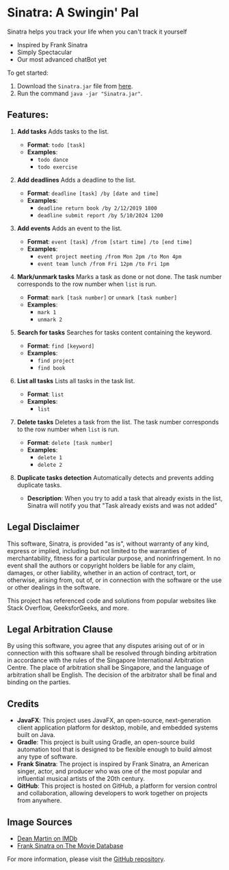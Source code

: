 # **Sinatra: A Swingin' Pal**

Sinatra helps you track your life when you can't track it yourself

- Inspired by Frank Sinatra
- Simply Spectacular
- Our most advanced chatBot yet

To get started:

1. Download the `Sinatra.jar` file from [here](https://github.com/travisim/ip/releases).
2. Run the command `java -jar "Sinatra.jar"`.

## Features:

1. **Add tasks**
   Adds tasks to the list.
    - **Format**: `todo [task]`
    - **Examples**:
        - `todo dance`
        - `todo exercise`

2. **Add deadlines**
   Adds a deadline to the list.
    - **Format**: `deadline [task] /by [date and time]`
    - **Examples**:
        - `deadline return book /by 2/12/2019 1800`
        - `deadline submit report /by 5/10/2024 1200`

3. **Add events**
   Adds an event to the list.
    - **Format**: `event [task] /from [start time] /to [end time]`
    - **Examples**:
        - `event project meeting /from Mon 2pm /to Mon 4pm`
        - `event team lunch /from Fri 12pm /to Fri 1pm`

4. **Mark/unmark tasks**
   Marks a task as done or not done.
   The task number corresponds to the row number when `list` is run.
    - **Format**: `mark [task number]` or `unmark [task number]`
    - **Examples**:
        - `mark 1`
        - `unmark 2`

6. **Search for tasks**
   Searches for tasks content containing the keyword.
    - **Format**: `find [keyword]`
    - **Examples**:
        - `find project`
        - `find book`

7. **List all tasks**
   Lists all tasks in the task list.
    - **Format**: `list`
    - **Examples**:
        - `list`

8. **Delete tasks**
   Deletes a task from the list.
   The task number corresponds to the row number when `list` is run.
    - **Format**: `delete [task number]`
    - **Examples**:
        - `delete 1`
        - `delete 2`

9. **Duplicate tasks detection**
   Automatically detects and prevents adding duplicate tasks.
    - **Description**: When you try to add a task that already exists in the list, Sinatra will notify you that "Task
      already exists and was not added"
      
## Legal Disclaimer

This software, Sinatra, is provided "as is", without warranty of any kind, express or implied, including but not limited
to the warranties of merchantability, fitness for a particular purpose, and noninfringement. In no event shall the
authors or copyright holders be liable for any claim, damages, or other liability, whether in an action of contract,
tort, or otherwise, arising from, out of, or in connection with the software or the use or other dealings in the
software.

This project has referenced code and solutions from popular websites like Stack Overflow, GeeksforGeeks, and more.

## Legal Arbitration Clause

By using this software, you agree that any disputes arising out of or in connection with this software shall be resolved through binding arbitration in accordance with the rules of the Singapore International Arbitration Centre. The place of arbitration shall be Singapore, and the language of arbitration shall be English. The decision of the arbitrator shall be final and binding on the parties.

## Credits

- **JavaFX**: This project uses JavaFX, an open-source, next-generation client application platform for desktop, mobile,
  and embedded systems built on Java.
- **Gradle**: This project is built using Gradle, an open-source build automation tool that is designed to be flexible
  enough to build almost any type of software.
- **Frank Sinatra**: The project is inspired by Frank Sinatra, an American singer, actor, and producer who was one of
  the most popular and influential musical artists of the 20th century.
- **GitHub**: This project is hosted on GitHub, a platform for version control and collaboration, allowing developers to
  work together on projects from anywhere.

## Image Sources

- [Dean Martin on IMDb](https://www.imdb.com/name/nm0001509/)
- [Frank Sinatra on The Movie Database](https://www.themoviedb.org/person/4347-frank-sinatra/images/profiles)

For more information, please visit the [GitHub repository](https://github.com/travisim/ip).
